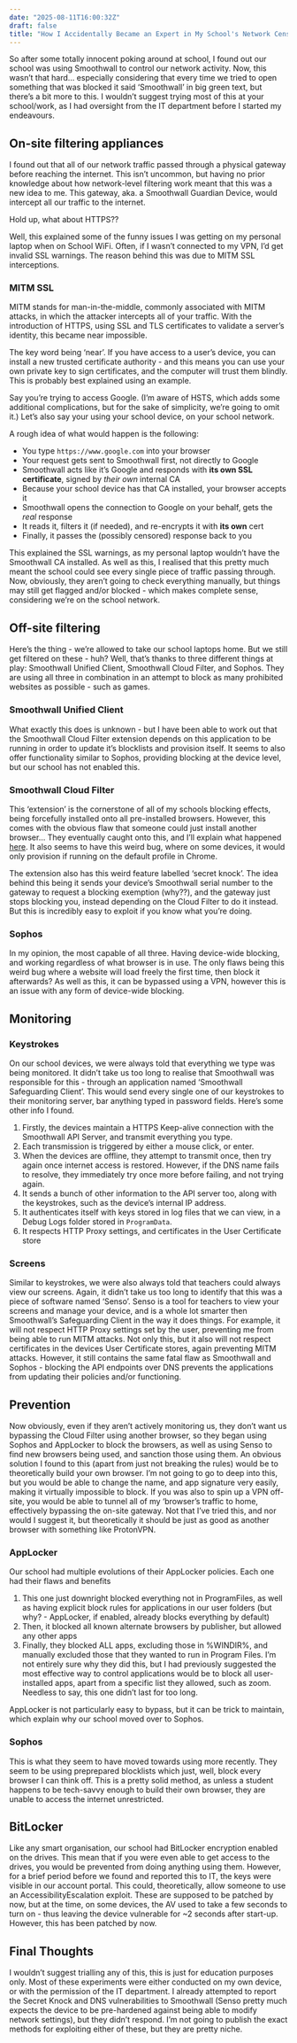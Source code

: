 ```yaml
---
date: "2025-08-11T16:00:32Z"
draft: false
title: "How I Accidentally Became an Expert in My School's Network Censorship"
---
```

So after some totally innocent poking around at school, I found out our school was using Smoothwall to control our network activity. Now, this wasn’t that hard… especially considering that every time we tried to open something that was blocked it said ‘Smoothwall’ in big green text, but there’s a bit more to this. I wouldn’t suggest trying most of this at your school/work, as I had oversight from the IT department before I started my endeavours.

## On-site filtering appliances

I found out that all of our network traffic passed through a physical gateway before reaching the internet. This isn’t uncommon, but having no prior knowledge about how network-level filtering work meant that this was a new idea to me. This gateway, aka. a Smoothwall Guardian Device, would intercept all our traffic to the internet. 

Hold up, what about HTTPS??

Well, this explained some of the funny issues I was getting on my personal laptop when on School WiFi. Often, if I wasn’t connected to my VPN, I’d get invalid SSL warnings. The reason behind this was due to MITM SSL interceptions. 

### MITM SSL

MITM stands for man-in-the-middle, commonly associated with MITM attacks, in which the attacker intercepts all of your traffic. With the introduction of HTTPS, using SSL and TLS certificates to validate a server’s identity, this became near impossible.

The key word being ‘near’. If you have access to a user’s device, you can install a new trusted certificate authority - and this means you can use your own private key to sign certificates, and the computer will trust them blindly. This is probably best explained using an example.

Say you’re trying to access Google. (I’m aware of HSTS, which adds some additional complications, but for the sake of simplicity, we’re going to omit it.) Let’s also say your using your school device, on your school network.

A rough idea of what would happen is the following:

- You type `https://www.google.com` into your browser
- Your request gets sent to Smoothwall first, not directly to Google
- Smoothwall acts like it’s Google and responds with **its own SSL certificate**, signed by *their own* internal CA
- Because your school device has that CA installed, your browser accepts it
- Smoothwall opens the connection to Google on your behalf, gets the *real* response
- It reads it, filters it (if needed), and re-encrypts it with **its own** cert
- Finally, it passes the (possibly censored) response back to you

This explained the SSL warnings, as my personal laptop wouldn’t have the Smoothwall CA installed. As well as this, I realised that this pretty much meant the school could see every single piece of traffic passing through. Now, obviously, they aren’t going to check everything manually, but things may still get flagged and/or blocked - which makes complete sense, considering we’re on the school network.

## Off-site filtering

Here’s the thing - we’re allowed to take our school laptops home. But we still get filtered on these - huh? Well, that’s thanks to three different things at play: Smoothwall Unified Client, Smoothwall Cloud Filter, and Sophos. They are using all three in combination in an attempt to block as many prohibited websites as possible - such as games.

### Smoothwall Unified Client

What exactly this does is unknown - but I have been able to work out that the Smoothwall Cloud Filter extension depends on this application to be running in order to update it’s blocklists and provision itself. It seems to also offer functionality similar to Sophos, providing blocking at the device level, but our school has not enabled this.

### Smoothwall Cloud Filter

This ‘extension’ is the cornerstone of all of my schools blocking effects, being forcefully installed onto all pre-installed browsers. However, this comes with the obvious flaw that someone could just install another browser… They eventually caught onto this, and I’ll explain what happened [here](#applocker). It also seems to have this weird bug, where on some devices, it would only provision if running on the default profile in Chrome. 

The extension also has this weird feature labelled ‘secret knock’. The idea behind this being it sends your device’s Smoothwall serial number to the gateway to request a blocking exemption (why??), and the gateway just stops blocking you, instead depending on the Cloud Filter to do it instead. But this is incredibly easy to exploit if you know what you’re doing.

### Sophos

In my opinion, the most capable of all three. Having device-wide blocking, and working regardless of what browser is in use. The only flaws being this weird bug where a website will load freely the first time, then block it afterwards? As well as this, it can be bypassed using a VPN, however this is an issue with any form of device-wide blocking. 

## Monitoring

### Keystrokes

On our school devices, we were always told that everything we type was being monitored. It didn’t take us too long to realise that Smoothwall was responsible for this - through an application named ‘Smoothwall Safeguarding Client’. This would send every single one of our keystrokes to their monitoring server, bar anything typed in password fields. Here’s some other info I found.

1. Firstly, the devices maintain a HTTPS Keep-alive connection with the Smoothwall API Server, and transmit everything you type.
2. Each transmission is triggered by either a mouse click, or enter.
3. When the devices are offline, they attempt to transmit once, then try again once internet access is restored. However, if the DNS name fails to resolve, they immediately try once more before failing, and not trying again.
4. It sends a bunch of other information to the API server too, along with the keystrokes, such as the device’s internal IP address.
5. It authenticates itself with keys stored in log files that we can view, in a Debug Logs folder stored in `ProgramData`.
6. It respects HTTP Proxy settings, and certificates in the User Certificate store

### Screens

Similar to keystrokes, we were also always told that teachers could always view our screens. Again, it didn’t take us too long to identify that this was a piece of software named ‘Senso’. Senso is a tool for teachers to view your screens and manage your device, and is a whole lot smarter then Smoothwall’s Safeguarding Client in the way it does things. For example, it will not respect HTTP Proxy settings set by the user, preventing me from being able to run MITM attacks. Not only this, but it also will not respect certificates in the devices User Certificate stores, again preventing MITM attacks. However, it still contains the same fatal flaw as Smoothwall and Sophos - blocking the API endpoints over DNS prevents the applications from updating their policies and/or functioning.

## Prevention

Now obviously, even if they aren’t actively monitoring us, they don’t want us bypassing the Cloud Filter using another browser, so they began using Sophos and AppLocker to block the browsers, as well as using Senso to find new browsers being used, and sanction those using them. An obvious solution I found to this (apart from just not breaking the rules) would be to theoretically build your own browser. I’m not going to go to deep into this, but you would be able to change the name, and app signature very easily, making it virtually impossible to block. If you was also to spin up a VPN off-site, you would be able to tunnel all of my ‘browser’s traffic to home, effectively bypassing the on-site gateway. Not that I’ve tried this, and nor would I suggest it, but theoretically it should be just as good as another browser with something like ProtonVPN.

### AppLocker

Our school had multiple evolutions of their AppLocker policies. Each one had their flaws and benefits

1. This one just downright blocked everything not in ProgramFiles, as well as having explicit block rules for applications in our user folders (but why? - AppLocker, if enabled, already blocks everything by default)
2. Then, it blocked all known alternate browsers by publisher, but allowed any other apps
3. Finally, they blocked ALL apps, excluding those in %WINDIR%, and manually excluded those that they wanted to run in Program Files. I’m not entirely sure why they did this, but I had previously suggested the most effective way to control applications would be to block all user-installed apps, apart from a specific list they allowed, such as zoom. Needless to say, this one didn’t last for too long.

AppLocker is not particularly easy to bypass, but it can be trick to maintain, which explain why our school moved over to Sophos.

### Sophos

This is what they seem to have moved towards using more recently. They seem to be using preprepared blocklists which just, well, block every browser I can think off. This is a pretty solid method, as unless a student happens to be tech-savvy enough to build their own browser, they are unable to access the internet unrestricted. 

## BitLocker

Like any smart organisation, our school had BitLocker encryption enabled on the drives. This mean that if you were even able to get access to the drives, you would be prevented from doing anything using them. However, for a brief period before we found and reported this to IT, the keys were visible in our account portal. This could, theoretically, allow someone to use an AccessibilityEscalation exploit. These are supposed to be patched by now, but at the time, on some devices, the AV used to take a few seconds to turn on - thus leaving the device vulnerable for ~2 seconds after start-up. However, this has been patched by now.

## Final Thoughts

I wouldn’t suggest trialling any of this, this is just for education purposes only. Most of these experiments were either conducted on my own device, or with the permission of the IT department. I already attempted to report the Secret Knock and DNS vulnerabilities to Smoothwall (Senso pretty much expects the device to be pre-hardened against being able to modify network settings), but they didn’t respond. I’m not going to publish the exact methods for exploiting either of these, but they are pretty niche.